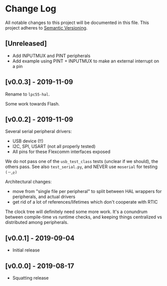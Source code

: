 # Change Log

All notable changes to this project will be documented in this file.
This project adheres to [Semantic Versioning](http://semver.org/).

## [Unreleased]

- Add INPUTMUX and PINT peripherals
- Add example using PINT + INPUTMUX to make an external interrupt on a pin

## [v0.0.3] - 2019-11-09
Rename to `lpc55-hal`.

Some work towards Flash.

## [v0.0.2] - 2019-11-09

Several serial peripheral drivers:
- USB device (!!)
- I2C, SPI, USART (not all properly tested)
- All pins for these Flexcomm interfaces exposed

We do not pass one of the `usb_test_class` tests (unclear
if we should), the others pass. See also `test_serial.py`,
and NEVER use `moserial` for testing `(－‸ლ)`

Architectural changes:
- move from "single file per peripheral" to split between
  HAL wrappers for peripherals, and actual drivers
- get rid of a lot of references/lifetimes which don't
  cooperate with RTIC

The clock tree will definitely need some more work.
It's a conundrum between compile-time vs runtime checks,
and keeping things centralized vs distributed among peripherals.


## [v0.0.1] - 2019-09-04

- Initial release

## [v0.0.0] - 2019-08-17

- Squatting release

